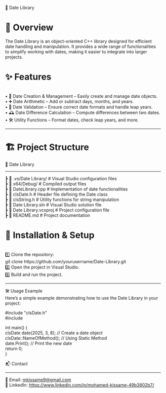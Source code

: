 📅 Date Library

<h1>📖 Overview</h1>

The Date Library is an object-oriented C++ library designed for efficient date handling and manipulation. It provides a wide range of functionalities to simplify working with dates, making it easier to integrate into larger projects.

<h1>✨ Features</h1>
<br>
	•	📆 Date Creation & Management – Easily create and manage date objects.<br>
	•	➕ Date Arithmetic – Add or subtract days, months, and years.<br>
	•	📅 Date Validation – Ensure correct date formats and handle leap years.<br>
	•	🕰 Date Difference Calculation – Compute differences between two dates.<br>
	•	🛠 Utility Functions – Format dates, check leap years, and more.<br>
<hr>
<h1>🏗 Project Structure</h1>

📂 Date Library<hr>
 ┣ 📂 .vs/Date Library/         # Visual Studio configuration files<br>
 ┣ 📂 x64/Debug/                # Compiled output files<br>
 ┣ 📜 DateLibrary.cpp           # Implementation of date functionalities<br>
 ┣ 📜 clsDate.h                 # Header file defining the Date class<br>
 ┣ 📜 clsString.h               # Utility functions for string manipulation<br>
 ┣ 📜 Date Library.sln          # Visual Studio solution file<br>
 ┣ 📜 Date Library.vcxproj      # Project configuration file<br>
 ┣ 📜 README.md                 # Project documentation<br>

<h1> 🚀 Installation & Setup </h1>
<br>
1️⃣ Clone the repository:
<br>
git clone https://github.com/yourusername/Date-Library.git
<br>
2️⃣ Open the project in Visual Studio.<br>
3️⃣ Build and run the project.
<hr>
🛠 Usage Example
<br>
Here’s a simple example demonstrating how to use the Date Library in your project:
<br>

#include "clsDate.h"<br>
#include <iostream><br>

int main() {<br>
    clsDate date(2025, 3, 8);  // Create a date object<br>
    clsDate::NameOfMethod();   // Using Static Method <br>
    date.Print();              // Print the new date<br>
    return 0;<br>
}<br>

📬 Contact<hr>

📧 Email: mkissame9@gmail.com<br>
🔗 LinkedIn: https://www.linkedin.com/in/mohamed-kissame-49b3802b7/
